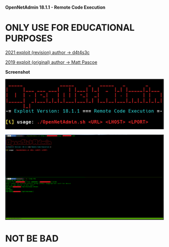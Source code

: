 **OpenNetAdmin 18.1.1 - Remote Code Execution**

# ONLY USE FOR EDUCATIONAL PURPOSES

[2021 exploit (revision) author -> d4t4s3c](https://github.com/d4t4s3c/OpenNetAdmin18.1.1RCE)
  
[2019 exploit (original) author -> Matt Pascoe](https://www.exploit-db.com/exploits/47691)

**Screenshot**

![](/screenshot3.png)

![](/screenshot2.png)

# NOT BE BAD
